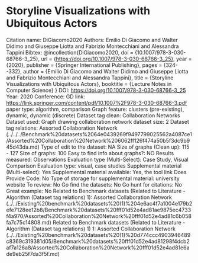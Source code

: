 # Storyline Visualizations with Ubiquitous Actors

Citation name: DiGiacomo2020
Authors: Emilio Di Giacomo and Walter Didimo and Giuseppe Liotta and Fabrizio Montecchiani and Alessandra Tappini
Bibtex: @incollection{DiGiacomo2020,
doi = {10.1007/978-3-030-68766-3_25},
url = {https://doi.org/10.1007/978-3-030-68766-3_25},
year = {2020},
publisher = {Springer International Publishing},
pages = {324--332},
author = {Emilio Di Giacomo and Walter Didimo and Giuseppe Liotta and Fabrizio Montecchiani and Alessandra Tappini},
title = {Storyline Visualizations with Ubiquitous Actors},
booktitle = {Lecture Notes in Computer Science}
}
DOI: https://doi.org/10.1007/978-3-030-68766-3_25
Year: 2020
Conference: GD
link: https://link.springer.com/content/pdf/10.1007%2F978-3-030-68766-3.pdf
paper type: algorithm, comparison
Graph feature: clusters (pre-existing), dynamic, dynamic (discrete)
Dataset tag clean: Collaboration Networks
Dataset used: Graph drawing collaboration network
dataset size: 2
Dataset tag relations: Assorted Collaboration Network (../../../Benchmark%20datasets%2064e0439269f9497799025562a4087ce1/Assorted%20Collaboration%20Network%206062ff126f474a50b5f3dc9b945d43da.md)
Type of edit to the dataset: NA
Size of graphs (Clean up):  115 - 127
Size of graphs: 100
Easy to find info about graphs?: NO
Results measured: Observations
Evaluation type (Multi-Select): Case Study, Visual Comparison
Evaluation type: visual, case studies
Supplemental material (Multi-select): Yes
Supplemental material available: Yes, the tool link
Does Provide Code: No
Type of storage for supplemental material: university website
To review: No
Go find the datasets: No
Go hunt for citations: No
Great example: No
Related to Benchmark datasets (Related to Literature - Algorithm (Dataset tag relations) 1): Assorted Collaboration Network (../../Existing%20benchmark%20datasets%20(1)%204e6ac4f7a1004e179b2efe7128ee12b8/Benchmark%20datasets%20fff01d52e4ad81ae9875ec4733f4a970/Assorted%20Collaboration%20Network%20fff01d52e4ad81c6b058fa7c75c14808.md)
Related to Benchmark datasets (Related to Literature - Algorithm (Dataset tag relations) 1) 1: Assorted Collaboration Network (../../Existing%20benchmark%20datasets%20(1)%20d774ccc4903946489c8369c319381d05/Benchmark%20datasets%20fff01d52e4ad81298f4dcb2af7a126a8/Assorted%20Collaboration%20Network%20fff01d52e4ad81e6ade9eb25f7da3f5f.md)